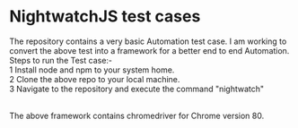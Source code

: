 # NightwatchJS test cases

The repository contains a very basic Automation test case. I am working to convert the above test into a framework for a better end to end Automation.
<br/>
Steps to run the Test case:-<br/>
1 Install node and npm to your system home. <br/>
2 Clone the above repo to your local machine. <br/>
3 Navigate to the repository and execute the command "nightwatch" <br/><br/>

The above framework contains chromedriver for Chrome version 80.

